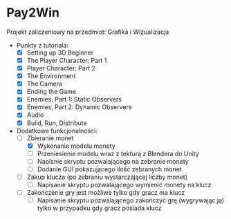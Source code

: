 # Pay2Win
Projekt zaliczeniowy na przedmiot: Grafika i Wizualizacja
- Punkty z tutoriala:
    - [x] Setting up 3D Beginner
    - [x] The Player Character: Part 1
    - [x] Player Character: Part 2
    - [x] The Environment
    - [x] The Camera
    - [x] Ending the Game
    - [x] Enemies, Part 1: Static Observers
    - [x] Enemies, Part 2: Dynamic Observers
    - [x] Audio
    - [x] Build, Run, Distribute
- Dodatkowe funkcjonalności:
    - [ ] Zbieranie monet
        - [x] Wykonanie modelu monety
        - [ ] Przeniesienie modelu wraz z tekturą z Blendera do Unity
        - [ ] Napisnie skryptu pozwalającego na zebranie monety
        - [ ] Dodanie GUI pokazującego ilość zebranych monet
    - [ ] Zakup klucza (po zebraniu wystarczającej liczby monet)
        - [ ] Napisanie skryptu pozwalającego wymienić monety na klucz
    - [ ] Zakończenie gry jest możliwe tylko gdy gracz ma klucz
        - [ ] Napisanie skryptu pozwalającego zakończyć grę (wygrywając ją) tylko w przypadku gdy gracz posiada klucz
